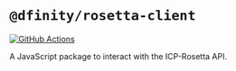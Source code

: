 # `@dfinity/rosetta-client`

[![GitHub Actions](https://github.com/dfinity/rosetta-client/workflows/main/badge.svg?branch=master)](https://github.com/dfinity/rosetta-client/actions?query=branch%3Amaster)

A JavaScript package to interact with the ICP-Rosetta API.

